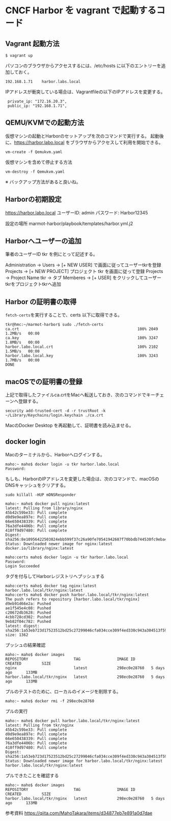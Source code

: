 # CNCF Harbor を vagrant で起動するコード


## Vagrant 起動方法

~~~
$ vagrant up
~~~

パソコンのブラウザからアクセスするには、/etc/hosts に以下のエントリーを追加しておく。

~~~
192.168.1.71    harbor.labs.local
~~~

IPアドレスが衝突している場合は、Vagrantfileの以下のIPアドレスを変更する。

~~~
 private_ip: "172.16.20.3",
 public_ip: "192.168.1.71",
~~~


## QEMU/KVMでの起動方法

仮想マシンの起動とHarborのセットアップを次のコマンドで実行する。
起動後に、https://harbor.labo.local をブラウザからアクセスして利用を開始できる。

~~~
vm-create -f Qemukvm.yaml
~~~

仮想マシンを含めて停止する方法

~~~
vm-destroy -f Qemukvm.yaml
~~~


※ バックアップ方法があると良いね。

## Harborの初期設定

https://harbor.labo.local
ユーザーID: admin
パスワード: Harbor12345

設定の場所
marmot-harbor/playbook/templates/harbor.yml.j2


## Harborへユーザーの追加

筆者のユーザーID tkr を例にとって記述する。

Administration -> Users -> [+ NEW USER] で画面に従ってユーザーtkrを登録
Projects -> [+ NEW PROJECT]  プロジェクト tkr を画面に従って登録
Projects -> Project Name tkr -> タブ Memberes -> [+ USER] をクリックしてユーザーtkrをプロジェクトtkrへ追加



## Harbor の証明書の取得

`fetch-certs`を実行することで、certs 以下に取得できる。

~~~
tkr@hmc:~/marmot-harbor$ sudo ./fetch-certs
ca.crt                                                    100% 2049     1.2MB/s   00:00    
ca.key                                                    100% 3247     1.8MB/s   00:00    
harbor.labo.local.crt                                     100% 2102     1.5MB/s   00:00    
harbor.labo.local.key                                     100% 3243     1.7MB/s   00:00    
DONE
~~~


## macOSでの証明書の登録

上記で取得したファイルca.crtをMacへ転送しておき、次のコマンドでキーチェーンへ登録する。

~~~
security add-trusted-cert -d -r trustRoot -k ~/Library/Keychains/login.keychain ./ca.crt 
~~~

MacのDocker Desktop を再起動して、証明書を読み込ませる。



## docker login

Macのターミナルから、Harborへログインする。

~~~
maho:~ maho$ docker login -u tkr harbor.labo.local
Password: 
~~~

もしも、HarborのIPアドレスを変更した場合は、次のコマンドで、macOSのDNSキャッシュをクリアする。

~~~
sudo killall -HUP mDNSResponder
~~~


~~~
maho:~ maho$ docker pull nginx:latest
latest: Pulling from library/nginx
45b42c59be33: Pull complete 
d0d9e9ea897e: Pull complete 
66e650438339: Pull complete 
76a3dfe4406b: Pull complete 
410ff9d97480: Pull complete 
Digest: sha256:8e10956422503824ebb599f37c26a90fe70541942687f70bbdb744530fc9eba4
Status: Downloaded newer image for nginx:latest
docker.io/library/nginx:latest
~~~

~~~
maho:certs maho$ docker login -u tkr harbor.labo.local
Password: 
Login Succeeded
~~~

タグを付与してHarborレジストリへプッシュする

~~~
maho:certs maho$ docker tag nginx:latest harbor.labo.local/tkr/nginx:latest
maho:certs maho$ docker push harbor.labo.local/tkr/nginx:latest
The push refers to repository [harbor.labo.local/tkr/nginx]
d9eb91d66e2a: Pushed 
ae1f545e4c08: Pushed 
c20672db3628: Pushed 
4cbb728cd302: Pushed 
9eb82f04c782: Pushed 
latest: digest: sha256:1a53eb723d17523512bd25c27299046cfa034cce309f4ed330c943a304513f59 size: 1362
~~~

プッシュの結果確認

~~~
maho:~ maho$ docker images
REPOSITORY                    TAG                IMAGE ID       CREATED         SIZE
nginx                         latest             298ec0e28760   5 days ago      133MB
harbor.labo.local/tkr/nginx   latest             298ec0e28760   5 days ago      133MB
~~~

プルのテストのために、ローカルのイメージを削除する。

~~~
maho:~ maho$ docker rmi -f 298ec0e28760
~~~

プルの実行

~~~
maho:~ maho$ docker pull harbor.labo.local/tkr/nginx:latest
latest: Pulling from tkr/nginx
45b42c59be33: Pull complete 
d0d9e9ea897e: Pull complete 
66e650438339: Pull complete 
76a3dfe4406b: Pull complete 
410ff9d97480: Pull complete 
Digest: sha256:1a53eb723d17523512bd25c27299046cfa034cce309f4ed330c943a304513f59
Status: Downloaded newer image for harbor.labo.local/tkr/nginx:latest
harbor.labo.local/tkr/nginx:latest
~~~

プルできたことを確認する

~~~
maho:~ maho$ docker images
REPOSITORY                    TAG                IMAGE ID       CREATED         SIZE
harbor.labo.local/tkr/nginx   latest             298ec0e28760   5 days ago      133MB
~~~



参考資料
https://qiita.com/MahoTakara/items/d34877eb7e891a0d7dae